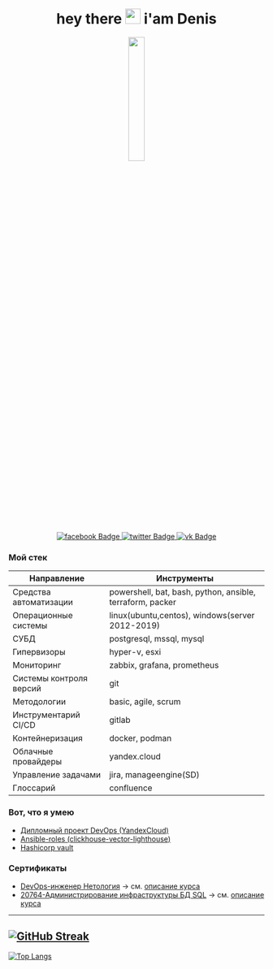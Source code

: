 <div id="header" align="center">
  
  <h1>
    hey there
    <img src="https://media.giphy.com/media/hvRJCLFzcasrR4ia7z/giphy.gif" width="30px"/>
    i'am Denis
  </h1>
  
  <img width="25%" src=https://media.giphy.com/media/1C8bHHJturSx2/giphy.gif  >
  
  <br>
  
 <div id="badges">
  <a href="https://www.facebook.com/b0lg0v">
    <img src="https://img.shields.io/badge/facebook-blue?style=for-the-badge&logo=facebook&logoColor=white" alt="facebook Badge"/>
  </a>
  <a href="https://twitter.com/b0lg0v">
    <img src="https://img.shields.io/badge/twitter-blue?style=for-the-badge&logo=twitter&logoColor=white" alt="twitter Badge"/>
  </a>
  <a href="https://vk.com/b0lg0v">
    <img src="https://img.shields.io/badge/vk-blue?style=for-the-badge&logo=vk&logoColor=white" alt="vk Badge"/>
  </a>
 <br>
  <img src="https://komarev.com/ghpvc/?username=bolgovsky&style=flat-square&color=blue" alt=""/>
 <br>

 </div>

</div>

### Мой стек

|  Направление | Инструменты  |
|---|---|
|  Средства автоматизации | powershell, bat, bash, python, ansible, terraform, packer  |      
| Операционные системы  |  linux(ubuntu,centos), windows(server 2012-2019) |      
| СУБД  | postgresql, mssql, mysql   |  
| Гипервизоры  | hyper-v, esxi  |  
|  Мониторинг | zabbix, grafana, prometheus  |  
|  Системы контроля версий | git  |  
|  Методологии | basic, agile, scrum  |  
|  Инструментарий CI/CD | gitlab  |  
| Контейнеризация  | docker, podman  |  
|  Облачные провайдеры | yandex.cloud  |  
| Управление задачами  | jira, manageengine(SD)  |  
| Глоссарий  |  confluence |  

### Вот, что я умею

- [Дипломный проект DevOps (YandexCloud)](https://github.com/bolgovsky/DevOps-diplom/blob/main/README.md)
- [Ansible-roles (clickhouse-vector-lighthouse)](https://github.com/bolgovsky/ansible-roles/blob/main/README.md)
- [Hashicorp vault](https://github.com/bolgovsky/dev-netology/tree/main/course-work)

<!--
< [strace-bash](https://github.com/bolgovsky/dev-netology/blob/main/3.3.OS/readme.md)

- Ansible-roles. []()

- Python. []()

- Django. []()

- SQL (postgres, mysql) . []() -->


### Сертификаты 

- [DevOps-инженер Нетология](https://github.com/bolgovsky/bolgovsky/blob/main/certificate.pdf) -> см. [описание курса](https://netology.ru/programs/devops)
- [20764-Администрирование инфраструктуры БД SQL](https://github.com/bolgovsky/bolgovsky/blob/main/MSSoftlineCert.pdf)  -> см. [описание курса](https://edu.softline.com/media/uploads/course_program/20764%20B.pdf)


---

[![GitHub Streak](http://github-readme-streak-stats.herokuapp.com?user=your-github-username&theme=light&background=ffffff)](https://git.io/streak-stats)
---

[![Top Langs](https://github-readme-stats.vercel.app/api/top-langs/?username=bolgovsky)](https://github.com/anuraghazra/github-readme-stats)

<!--
- Python https://github.com/mikepro-alfamail-ru/mikepro-alfamail-ru/blob/main/python.pdf

- Django https://github.com/mikepro-alfamail-ru/mikepro-alfamail-ru/blob/main/django.pdf

- Python в web-разработке https://github.com/mikepro-alfamail-ru/mikepro-alfamail-ru/blob/main/pyweb.pdf

- SQL и получение данных https://github.com/mikepro-alfamail-ru/mikepro-alfamail-ru/blob/main/sql.pdf

- Python https://github.com/mikepro-alfamail-ru/mikepro-alfamail-ru/blob/main/pybasic.pdf

- GIT https://github.com/mikepro-alfamail-ru/mikepro-alfamail-ru/blob/main/git.pdf -->
